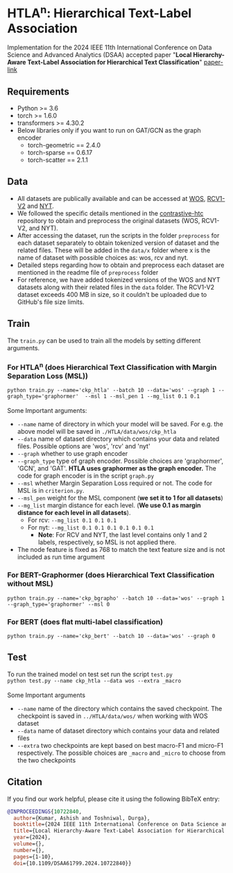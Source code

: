 # HTLA<sup>n</sup>: Hierarchical Text-Label Association 
Implementation for the 2024 IEEE 11th International Conference on Data Science and Advanced Analytics (DSAA) accepted paper "**Local Hierarchy-Aware Text-Label Association for Hierarchical Text Classification**" [paper-link](https://ieeexplore.ieee.org/abstract/document/10722840)

## Requirements
- Python >= 3.6
- torch >= 1.6.0
- transformers >= 4.30.2
- Below libraries only if you want to run on GAT/GCN as the graph encoder
  - torch-geometric == 2.4.0
  - torch-sparse == 0.6.17
  - torch-scatter == 2.1.1

## Data
- All datasets are publically available and can be accessed at [WOS](https://github.com/kk7nc/HDLTex), [RCV1-V2](https://trec.nist.gov/data/reuters/reuters.html) and [NYT](https://catalog.ldc.upenn.edu/LDC2008T19). 
- We followed the specific details mentioned in the  [contrastive-htc](https://github.com/wzh9969/contrastive-htc#preprocess) repository to obtain and preprocess the original datasets (WOS, RCV1-V2, and NYT).
- After accessing the dataset, run the scripts in the folder `preprocess` for each dataset separately to obtain tokenized version of dataset and the related files. These will be added in the `data/x` folder where x is the name of dataset with possible choices as: wos, rcv and nyt.
- Detailed steps regarding how to obtain and preprocess each dataset are mentioned in the readme file of `preprocess` folder 
- For reference, we have added tokenized versions of the WOS and NYT datasets along with their related files in the `data` folder. The RCV1-V2 dataset exceeds 400 MB in size, so it couldn't be uploaded due to GitHub's file size limits.

## Train
The `train.py` can be used to train all the models by setting different arguments.  

###  For HTLA<sup>n</sup> (does Hierarchical Text Classification with Margin Separation Loss (MSL))
`python train.py --name='ckp_htla' --batch 10 --data='wos' --graph 1 --graph_type='graphormer'  --msl 1 --msl_pen 1 --mg_list 0.1 0.1` </br>
</br>
Some Important arguments: </br>
- `--name` name of directory in which your model will be saved. For e.g. the above model will be saved in `./HTLA/data/wos/ckp_htla`
- `--data` name of dataset directory which contains your data and related files. Possible options are 'wos', 'rcv' and 'nyt'
- `--graph` whether to use graph encoder
- `--graph_type` type of graph encoder. Possible choices are 'graphormer', 'GCN', and 'GAT'. **HTLA uses graphormer as the graph encoder.** The code for graph encoder is in the script `graph.py` 
- `--msl` whether Margin Separation Loss required or not. The code for MSL is in `criterion.py`.
- `--msl_pen` weight for the MSL component (**we set it to 1 for all datasets**)
- `--mg_list` margin distance for each level.  (**We use 0.1 as margin distance for each level in all datasets**).
    -  For rcv: `--mg_list 0.1 0.1 0.1`
    -  For nyt: `--mg_list 0.1 0.1 0.1 0.1 0.1 0.1`
        - **Note**: For RCV and NYT, the last level contains only 1 and 2 labels, respectively, so MSL is not applied there. 
- The node feature is fixed as 768 to match the text feature size and is not included as run time argument
  
###  For BERT-Graphormer (does Hierarchical Text Classification without MSL)
`python train.py --name='ckp_bgrapho' --batch 10 --data='wos' --graph 1 --graph_type='graphormer' --msl 0`  </br>

### For BERT (does flat multi-label classification) 
`python train.py --name='ckp_bert' --batch 10 --data='wos' --graph 0` </br> 

## Test
To run the trained model on test set run the script `test.py` </br> 
`python test.py --name ckp_htla --data wos --extra _macro` </br> </br>
Some Important arguments
- `--name` name of the directory which contains the saved checkpoint. The checkpoint is saved in `../HTLA/data/wos/` when working with WOS dataset
- `--data` name of dataset directory which contains your data and related files
- `--extra` two checkpoints are kept based on best macro-F1 and micro-F1 respectively. The possible choices are  `_macro` and `_micro` to choose from the two checkpoints

## Citation
If you find our work helpful, please cite it using the following BibTeX entry:
```bibtex
@INPROCEEDINGS{10722840,
  author={Kumar, Ashish and Toshniwal, Durga},
  booktitle={2024 IEEE 11th International Conference on Data Science and Advanced Analytics (DSAA)}, 
  title={Local Hierarchy-Aware Text-Label Association for Hierarchical Text Classification}, 
  year={2024},
  volume={},
  number={},
  pages={1-10},
  doi={10.1109/DSAA61799.2024.10722840}}

